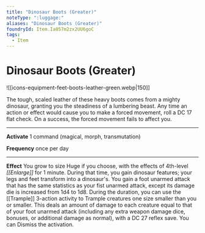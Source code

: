 ```yaml
---
title: "Dinosaur Boots (Greater)"
noteType: ":luggage:"
aliases: "Dinosaur Boots (Greater)"
foundryId: Item.Ia057m2zx2UU6goC
tags:
  - Item
---
```


# Dinosaur Boots (Greater)
![[icons-equipment-feet-boots-leather-green.webp|150]]

The tough, scaled leather of these heavy boots comes from a mighty dinosaur, granting you the steadiness of a lumbering beast. Any time an action or effect would cause you to make a forced movement, roll a DC 17 flat check. On a success, the forced movement fails to affect you.

* * *

**Activate** 1 command (magical, morph, transmutation)

**Frequency** once per day

* * *

**Effect** You grow to size Huge if you choose, with the effects of 4th-level _[[Enlarge]]_ for 1 minute. During that time, you gain dinosaur features; your legs and feet transform into a dinosaur's. You gain a foot unarmed attack that has the same statistics as your fist unarmed attack, except its damage die is increased from 1d4 to 1d8. During the duration, you can use the [[Trample]] 3-action activity to Trample creatures one size smaller than you or smaller. This deals an amount of damage to each creature equal to that of your foot unarmed attack (including any extra weapon damage dice, bonuses, or additional damage as normal), with a DC 27 reflex save. You can Dismiss the activation.
